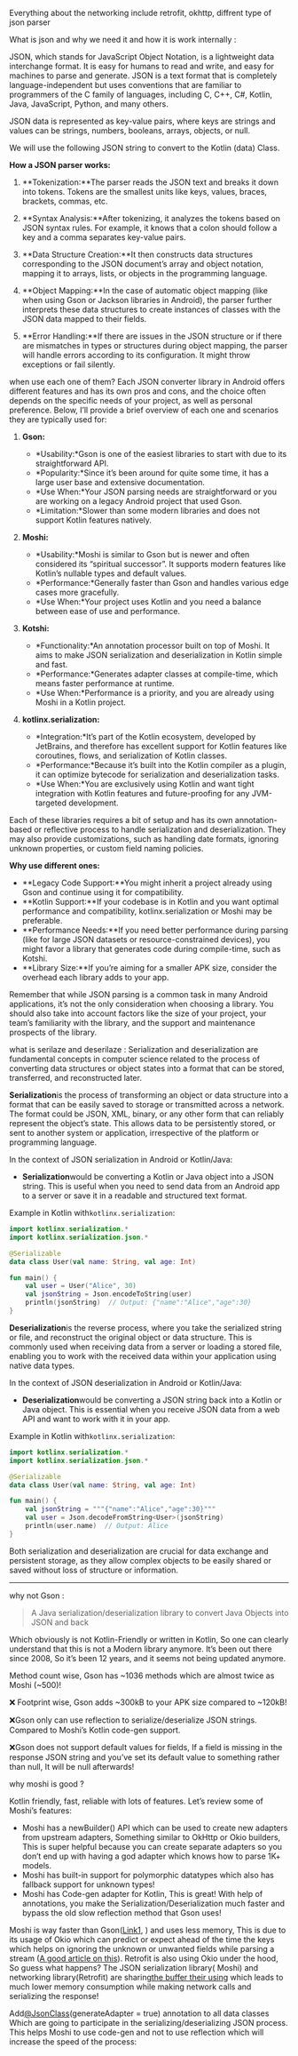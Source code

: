 Everything about the networking include retrofit, okhttp, diffrent type of json parser

What is json and why we need it and how it is work internally :

JSON, which stands for JavaScript Object Notation, is a lightweight data interchange format. It is
easy for humans to read and write, and easy for machines to parse and generate. JSON is a text
format that is completely language-independent but uses conventions that are familiar to programmers
of the C family of languages, including C, C++, C#, Kotlin, Java, JavaScript, Python, and many
others.

JSON data is represented as key-value pairs, where keys are strings and values can be strings,
numbers, booleans, arrays, objects, or null.

We will use the following JSON string to convert to the Kotlin (data) Class.

**How a JSON parser works:**

1. **Tokenization:**The parser reads the JSON text and breaks it down into tokens. Tokens are the
   smallest units like keys, values, braces, brackets, commas, etc.

2. **Syntax Analysis:**After tokenizing, it analyzes the tokens based on JSON syntax rules. For
   example, it knows that a colon should follow a key and a comma separates key-value pairs.

3. **Data Structure Creation:**It then constructs data structures corresponding to the JSON
   document’s array and object notation, mapping it to arrays, lists, or objects in the programming
   language.

4. **Object Mapping:**In the case of automatic object mapping (like when using Gson or Jackson
   libraries in Android), the parser further interprets these data structures to create instances of
   classes with the JSON data mapped to their fields.

5. **Error Handling:**If there are issues in the JSON structure or if there are mismatches in types
   or structures during object mapping, the parser will handle errors according to its
   configuration. It might throw exceptions or fail silently.

when use each one of them?
Each JSON converter library in Android offers different features and has its own pros and cons, and
the choice often depends on the specific needs of your project, as well as personal preference.
Below, I’ll provide a brief overview of each one and scenarios they are typically used for:

1. **Gson:**

    - *Usability:*Gson is one of the easiest libraries to start with due to its straightforward API.
    - *Popularity:*Since it’s been around for quite some time, it has a large user base and
      extensive documentation.
    - *Use When:*Your JSON parsing needs are straightforward or you are working on a legacy Android
      project that used Gson.
    - *Limitation:*Slower than some modern libraries and does not support Kotlin features natively.

2. **Moshi:**

    - *Usability:*Moshi is similar to Gson but is newer and often considered its “spiritual
      successor”. It supports modern features like Kotlin’s nullable types and default values.
    - *Performance:*Generally faster than Gson and handles various edge cases more gracefully.
    - *Use When:*Your project uses Kotlin and you need a balance between ease of use and
      performance.

3. **Kotshi:**

    - *Functionality:*An annotation processor built on top of Moshi. It aims to make JSON
      serialization and deserialization in Kotlin simple and fast.
    - *Performance:*Generates adapter classes at compile-time, which means faster performance at
      runtime.
    - *Use When:*Performance is a priority, and you are already using Moshi in a Kotlin project.

4. **kotlinx.serialization:**

    - *Integration:*It’s part of the Kotlin ecosystem, developed by JetBrains, and therefore has
      excellent support for Kotlin features like coroutines, flows, and serialization of Kotlin
      classes.
    - *Performance:*Because it’s built into the Kotlin compiler as a plugin, it can optimize
      bytecode for serialization and deserialization tasks.
    - *Use When:*You are exclusively using Kotlin and want tight integration with Kotlin features
      and future-proofing for any JVM-targeted development.

Each of these libraries requires a bit of setup and has its own annotation-based or reflective
process to handle serialization and deserialization. They may also provide customizations, such as
handling date formats, ignoring unknown properties, or custom field naming policies.

**Why use different ones:**

- **Legacy Code Support:**You might inherit a project already using Gson and continue using it for
  compatibility.
- **Kotlin Support:**If your codebase is in Kotlin and you want optimal performance and
  compatibility, kotlinx.serialization or Moshi may be preferable.
- **Performance Needs:**If you need better performance during parsing (like for large JSON datasets
  or resource-constrained devices), you might favor a library that generates code during
  compile-time, such as Kotshi.
- **Library Size:**If you’re aiming for a smaller APK size, consider the overhead each library adds
  to your app.

Remember that while JSON parsing is a common task in many Android applications, it’s not the only
consideration when choosing a library. You should also take into account factors like the size of
your project, your team’s familiarity with the library, and the support and maintenance prospects of
the library.

what is serilaze and deserilaze :
Serialization and deserialization are fundamental concepts in computer science related to the
process of converting data structures or object states into a format that can be stored,
transferred, and reconstructed later.

**Serialization**is the process of transforming an object or data structure into a format that can
be easily saved to storage or transmitted across a network. The format could be JSON, XML, binary,
or any other form that can reliably represent the object’s state. This allows data to be
persistently stored, or sent to another system or application, irrespective of the platform or
programming language.

In the context of JSON serialization in Android or Kotlin/Java:

- **Serialization**would be converting a Kotlin or Java object into a JSON string. This is useful
  when you need to send data from an Android app to a server or save it in a readable and structured
  text format.

Example in Kotlin with`kotlinx.serialization`:

```kt
import kotlinx.serialization.*
import kotlinx.serialization.json.*

@Serializable
data class User(val name: String, val age: Int)

fun main() {
    val user = User("Alice", 30)
    val jsonString = Json.encodeToString(user)
    println(jsonString)  // Output: {"name":"Alice","age":30}
}
```

**Deserialization**is the reverse process, where you take the serialized string or file, and
reconstruct the original object or data structure. This is commonly used when receiving data from a
server or loading a stored file, enabling you to work with the received data within your application
using native data types.

In the context of JSON deserialization in Android or Kotlin/Java:

- **Deserialization**would be converting a JSON string back into a Kotlin or Java object. This is
  essential when you receive JSON data from a web API and want to work with it in your app.

Example in Kotlin with`kotlinx.serialization`:

```kt
import kotlinx.serialization.*
import kotlinx.serialization.json.*

@Serializable
data class User(val name: String, val age: Int)

fun main() {
    val jsonString = """{"name":"Alice","age":30}"""
    val user = Json.decodeFromString<User>(jsonString)
    println(user.name)  // Output: Alice
}
```

Both serialization and deserialization are crucial for data exchange and persistent storage, as they
allow complex objects to be easily shared or saved without loss of structure or information.



----

why not Gson :

> A Java serialization/deserialization library to convert Java Objects into JSON and back

Which obviously is not Kotlin-Friendly or written in Kotlin, So one can clearly understand that this
is not a Modern library anymore. It’s been out there since 2008, So it’s been 12 years, and it seems
not being updated anymore.

Method count wise, Gson has ~1036 methods which are almost twice as Moshi (~500)!

❌ Footprint wise, Gson adds ~300kB to your APK size compared to ~120kB!

❌Gson only can use reflection to serialize/deserialize JSON strings. Compared to Moshi’s Kotlin
code-gen support.

❌Gson does not support default values for fields, If a field is missing in the response JSON string
and you’ve set its default value to something rather than null, It will be null afterwards!

why moshi is good ?

Kotlin friendly, fast, reliable with lots of features. Let’s review some of Moshi’s features:

- Moshi has a newBuilder() API which can be used to create new adapters from upstream adapters,
  Something similar to OkHttp or Okio builders, This is super helpful because you can create
  separate adapters so you don’t end up with having a god adapter which knows how to parse 1K+
  models.
- Moshi has built-in support for polymorphic datatypes which also has fallback support for unknown
  types!
- Moshi has Code-gen adapter for Kotlin, This is great! With help of annotations, you make the
  Serialization/Deserialization much faster and bypass the old slow reflection method that Gson
  uses!

Moshi is way faster than
Gson([Link1](https://zacsweers.github.io/json-serialization-benchmarking/), ) and uses less memory,
This is due to its usage of Okio which can predict or expect ahead of the time the keys which helps
on ignoring the unknown or unwanted fields while parsing a
stream ([A good article on this](https://medium.com/@BladeCoder/advanced-json-parsing-techniques-using-moshi-and-kotlin-daf56a7b963d)).
Retrofit is also using Okio under the hood, So guess what happens? The JSON serialization library(
Moshi) and networking library(Retrofit) are
sharing[the buffer their using](https://github.com/square/retrofit/blob/master/retrofit-converters/moshi/src/main/java/retrofit2/converter/moshi/MoshiResponseBodyConverter.java#L35-L45)
which leads to much lower memory consumption while making network calls and serializing the
response!

Add[@JsonClass](http://twitter.com/JsonClass)(generateAdapter = true) annotation to all data classes
Which are going to participate in the serializing/deserializing JSON process. This helps Moshi to
use code-gen and not to use reflection which will increase the speed of the process:

